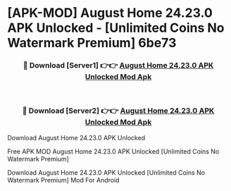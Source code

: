 # [APK-MOD] August Home 24.23.0 APK Unlocked - [Unlimited Coins No Watermark Premium] 6be73



<div align="center">
<h3>🔴 Download [Server1] 👉👉 <a href="https://momento.my/?title=August_Home_24.23.0_APK_Unlocked">August Home 24.23.0 APK Unlocked Mod Apk</a></h3><br>

<h3>🔴 Download [Server2] 👉👉 <a href="https://momento.my/?title=August_Home_24.23.0_APK_Unlocked">August Home 24.23.0 APK Unlocked Mod Apk</a></h3>
</div>



Download August Home 24.23.0 APK Unlocked 

Free APK MOD August Home 24.23.0 APK Unlocked [Unlimited Coins No Watermark Premium]

Download August Home 24.23.0 APK Unlocked [Unlimited Coins No Watermark Premium] Mod For Android
